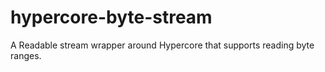 # hypercore-byte-stream
A Readable stream wrapper around Hypercore that supports reading byte ranges.
